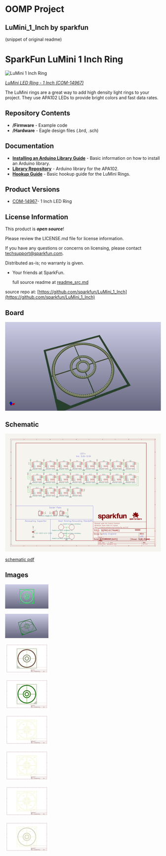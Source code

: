 # OOMP Project  
## LuMini_1_Inch  by sparkfun  
  
(snippet of original readme)  
  
SparkFun LuMini 1 Inch Ring  
========================================  
  
![LuMini 1 Inch Ring](https://cdn.sparkfun.com//assets/parts/1/3/2/6/3/14967-SparkFun_LuMini_LED_Ring_-_1_Inch__APA102-2020_-01.jpg)  
  
[*LuMini LED Ring - 1 Inch (COM-14967)*](https://www.sparkfun.com/products/14967)  
  
The LuMini rings are a great way to add high density light rings to your project. They use APA102 LEDs to provide bright colors and fast data rates.  
  
Repository Contents  
-------------------  
  
* **/Firmware** - Example code   
* **/Hardware** - Eagle design files (.brd, .sch)  
  
Documentation  
--------------  
* **[Installing an Arduino Library Guide](https://learn.sparkfun.com/tutorials/installing-an-arduino-library)** - Basic information on how to install an Arduino library.  
* **[Library Repository](https://github.com/FastLED/FastLED)** - Arduino library for the APA102.  
* **[Hookup Guide](https://learn.sparkfun.com/tutorials/lumini-ring-hookup-guide)** - Basic hookup guide for the LuMini Rings.  
  
Product Versions  
----------------  
* [COM-14967](https://www.sparkfun.com/products/14967)- 1 Inch LED Ring  
  
License Information  
-------------------  
  
This product is _**open source**_!   
  
Please review the LICENSE.md file for license information.   
  
If you have any questions or concerns on licensing, please contact techsupport@sparkfun.com.  
  
Distributed as-is; no warranty is given.  
  
- Your friends at SparkFun.  
  
  full source readme at [readme_src.md](readme_src.md)  
  
source repo at: [https://github.com/sparkfun/LuMini_1_Inch](https://github.com/sparkfun/LuMini_1_Inch)  
## Board  
  
[![working_3d.png](working_3d_600.png)](working_3d.png)  
## Schematic  
  
[![working_schematic.png](working_schematic_600.png)](working_schematic.png)  
  
[schematic pdf](working_schematic.pdf)  
## Images  
  
[![working_3D_bottom.png](working_3D_bottom_140.png)](working_3D_bottom.png)  
  
[![working_3D_top.png](working_3D_top_140.png)](working_3D_top.png)  
  
[![working_assembly_page_01.png](working_assembly_page_01_140.png)](working_assembly_page_01.png)  
  
[![working_assembly_page_02.png](working_assembly_page_02_140.png)](working_assembly_page_02.png)  
  
[![working_assembly_page_03.png](working_assembly_page_03_140.png)](working_assembly_page_03.png)  
  
[![working_assembly_page_04.png](working_assembly_page_04_140.png)](working_assembly_page_04.png)  
  
[![working_assembly_page_05.png](working_assembly_page_05_140.png)](working_assembly_page_05.png)  
  
[![working_assembly_page_06.png](working_assembly_page_06_140.png)](working_assembly_page_06.png)  
